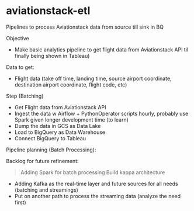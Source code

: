 # aviationstack-etl
Pipelines to process Aviationstack data from source till sink in BQ

Objective
- Make basic analytics pipeline to get flight data from Aviationstack API til finally being shown in Tableau)

Data to get:
- Flight data (take off time, landing time, source airport coordinate, destination airport coordinate, flight code, etc)

Step (Batching)
- Get Flight data from Aviationstack API
- Ingest the data w Airflow + PythonOperator scripts hourly, probably use Spark given longer development time (to learn)
- Dump the data in GCS as Data Lake
- Load to BigQuery as Data Warehouse
- Connect BigQuery to Tableau 

Pipeline planning (Batch Processing):






Backlog for future refinement:
> Adding Spark for batch processing
> Build kappa architecture
  - Adding Kafka as the real-time layer and future sources for all needs (batching and streamings)
  - Put on another path to process the streaming data (analyze the need first)
